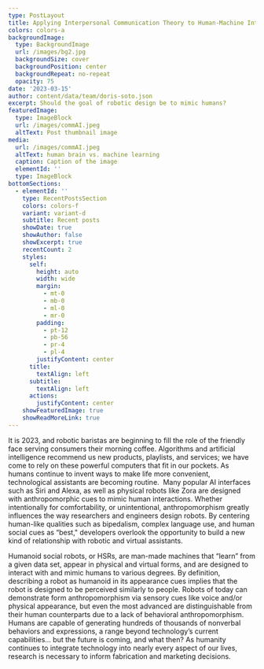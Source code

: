 ```yaml
---
type: PostLayout
title: Applying Interpersonal Communication Theory to Human-Machine Interactions
colors: colors-a
backgroundImage:
  type: BackgroundImage
  url: /images/bg2.jpg
  backgroundSize: cover
  backgroundPosition: center
  backgroundRepeat: no-repeat
  opacity: 75
date: '2023-03-15'
author: content/data/team/doris-soto.json
excerpt: Should the goal of robotic design be to mimic humans?
featuredImage:
  type: ImageBlock
  url: /images/commAI.jpeg
  altText: Post thumbnail image
media:
  url: /images/commAI.jpeg
  altText: human brain vs. machine learning
  caption: Caption of the image
  elementId: ''
  type: ImageBlock
bottomSections:
  - elementId: ''
    type: RecentPostsSection
    colors: colors-f
    variant: variant-d
    subtitle: Recent posts
    showDate: true
    showAuthor: false
    showExcerpt: true
    recentCount: 2
    styles:
      self:
        height: auto
        width: wide
        margin:
          - mt-0
          - mb-0
          - ml-0
          - mr-0
        padding:
          - pt-12
          - pb-56
          - pr-4
          - pl-4
        justifyContent: center
      title:
        textAlign: left
      subtitle:
        textAlign: left
      actions:
        justifyContent: center
    showFeaturedImage: true
    showReadMoreLink: true
---
```

It is 2023, and robotic baristas are beginning to fill the role of the friendly face serving consumers their morning coffee. Algorithms and artificial intelligence recommend us new products, playlists, and services; we have come to rely on these powerful computers that fit in our pockets. As humans continue to invent ways to make life more convenient, technological assistants are becoming routine.  Many popular AI interfaces such as Siri and Alexa, as well as physical robots like Zora are designed with anthropomorphic cues to mimic human interactions. Whether intentionally for comfortability, or unintentional, anthropomorphism greatly influences the way researchers and engineers design robots. By centering human-like qualities such as bipedalism, complex language use, and human social cues as “best," developers overlook the opportunity to build a new kind of relationship with robotic and virtual assistants.

Humanoid social robots, or HSRs, are man-made machines that “learn” from a given data set, appear in physical and virtual forms, and are designed to interact with and mimic humans to various degrees. By definition, describing a robot as humanoid in its appearance cues implies that the robot is designed to be perceived similarly to people. Robots of today can demonstrate form anthropomorphism via sensory cues like voice and/or physical appearance, but even the most advanced are distinguishable from their human counterparts due to a lack of behavioral anthropomorphism. Humans are capable of generating hundreds of thousands of nonverbal behaviors and expressions, a range beyond technology’s current capabilities… but the future is coming, and what then? As humanity continues to integrate technology into nearly every aspect of our lives, research is necessary to inform fabrication and marketing decisions. 



